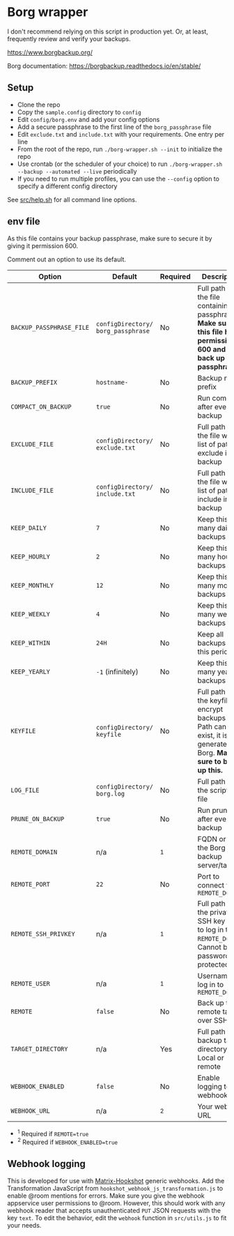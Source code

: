 # Borg wrapper

<!--
Borg wrapper. An (almost) no-dependency wrapper script for basic Borg backup features.
Copyright (C) 2022  Twilight Sparkle

This program is free software: you can redistribute it and/or modify
it under the terms of the GNU Affero General Public License as published
by the Free Software Foundation, either version 3 of the License, or
(at your option) any later version.

This program is distributed in the hope that it will be useful,
but WITHOUT ANY WARRANTY; without even the implied warranty of
MERCHANTABILITY or FITNESS FOR A PARTICULAR PURPOSE.  See the
GNU Affero General Public License for more details.

You should have received a copy of the GNU Affero General Public License
along with this program.  If not, see <https://www.gnu.org/licenses/>.
-->

I don't recommend relying on this script in production yet. Or, at least, frequently review and verify your backups.

<https://www.borgbackup.org/>

Borg documentation: <https://borgbackup.readthedocs.io/en/stable/>

## Setup

- Clone the repo
- Copy the `sample.config` directory to `config`
- Edit `config/borg.env` and add your config options
- Add a secure passphrase to the first line of the `borg_passphrase` file
- Edit `exclude.txt` and `include.txt` with your requirements. One entry per line
- From the root of the repo, run `./borg-wrapper.sh --init` to initialize the repo
- Use crontab (or the scheduler of your choice) to run `./borg-wrapper.sh --backup --automated --live` periodically
- If you need to run multiple profiles, you can use the `--config` option to specify a different config directory

See [src/help.sh](https://github.com/Twi1ightSparkle/borg/blob/main/src/help.sh) for all command line options.

## env file

As this file contains your backup passphrase, make sure to secure it by giving it permission 600.

Comment out an option to use its default.

| Option                   | Default                            | Required     | Description                                                                                                                  |
| ------------------------ | ---------------------------------- | ------------ | ---------------------------------------------------------------------------------------------------------------------------- |
| `BACKUP_PASSPHRASE_FILE` | `configDirectory/ borg_passphrase` | No           | Full path to the file containing the passphrase. **Make sure this file has permissions 600 and to back up the passphrase.**  |
| `BACKUP_PREFIX`          | `hostname-`                        | No           | Backup name prefix                                                                                                           |
| `COMPACT_ON_BACKUP`      | `true`                             | No           | Run compact after every backup                                                                                               |
| `EXCLUDE_FILE`           | `configDirectory/ exclude.txt`     | No           | Full path to the file with list of paths to exclude in the backup                                                            |
| `INCLUDE_FILE`           | `configDirectory/ include.txt`     | No           | Full path to the file with list of paths to include in the backup                                                            |
| `KEEP_DAILY`             | `7`                                | No           | Keep this many daily backups                                                                                                 |
| `KEEP_HOURLY`            | `2`                                | No           | Keep this many hourly backups                                                                                                |
| `KEEP_MONTHLY`           | `12`                               | No           | Keep this many monthly backups                                                                                               |
| `KEEP_WEEKLY`            | `4`                                | No           | Keep this many weekly backups                                                                                                |
| `KEEP_WITHIN`            | `24H`                              | No           | Keep all backups in this period                                                                                              |
| `KEEP_YEARLY`            | `-1` (infinitely)                  | No           | Keep this many yearly backups                                                                                                |
| `KEYFILE`                | `configDirectory/ keyfile`         | No           | Full path to the keyfile to encrypt backups with. Path cannot exist, it is generated by Borg. **Make sure to back up this.** |
| `LOG_FILE`               | `configDirectory/ borg.log`        | No           | Full path to the script log file                                                                                             |
| `PRUNE_ON_BACKUP`        | `true`                             | No           | Run prune after every backup                                                                                                 |
| `REMOTE_DOMAIN`          | n/a                                | <sup>1</sup> | FQDN or IP of the Borg backup server/target                                                                                  |
| `REMOTE_PORT`            | `22`                               | No           | Port to connect to `REMOTE_DOMAIN`                                                                                           |
| `REMOTE_SSH_PRIVKEY`     | n/a                                | <sup>1</sup> | Full path to the private SSH key used to log in to `REMOTE_DOMAIN`. Cannot be password protected                             |
| `REMOTE_USER`            | n/a                                | <sup>1</sup> | Username to log in to `REMOTE_DOMAIN`                                                                                        |
| `REMOTE`                 | `false`                            | No           | Back up to a remote target over SSH                                                                                          |
| `TARGET_DIRECTORY`       | n/a                                | Yes          | Full path to backup target directory. Local or remote                                                                        |
| `WEBHOOK_ENABLED`        | `false`                            | No           | Enable logging to webhook                                                                                                    |
| `WEBHOOK_URL`            | n/a                                | <sup>2</sup> | Your webhook URL                                                                                                             |

- <sup>1</sup> Required if `REMOTE=true`
- <sup>2</sup> Required if `WEBHOOK_ENABLED=true`

## Webhook logging

This is developed for use with [Matrix-Hookshot](https://github.com/matrix-org/matrix-hookshot) generic webhooks. Add
the Transformation JavaScript from `hookshot_webhook_js_transformation.js` to enable @room mentions for errors. Make
sure you give the webhook appservice user permissions to @room. However, this should work with any webhook reader that
accepts unauthenticated `PUT` JSON requests with the key `text`. To edit the behavior, edit the `webhook` function in
`src/utils.js` to fit your needs.
